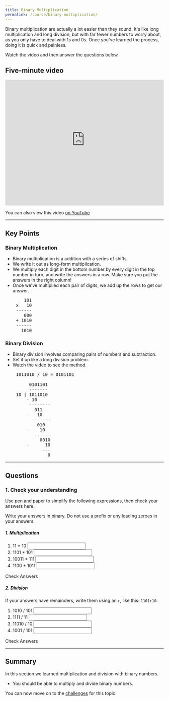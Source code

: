 ```yaml
---
title: Binary Multiplication
permalink: /course/binary-multiplication/
---
```


Binary multiplication are actually a lot easier than they sound. It's like long multiplication and long division, but with far fewer numbers to worry about, as you only have to deal with 1s and 0s. Once you've learned the process, doing it is quick and painless.

Watch the video and then answer the questions below.

## Five-minute video

<iframe width="100%" height="400px" src="https://www.youtube-nocookie.com/embed/VsgEDYCPZfA" frameborder="0" allow="accelerometer; autoplay; clipboard-write; encrypted-media; gyroscope; picture-in-picture" allowfullscreen></iframe>

You can also view this video [on YouTube](https://youtu.be/VsgEDYCPZfA)

---

## Key Points

### Binary Multiplication

* Binary multiplication is a addition with a series of shifts.
* We write it out as long-form multiplication.
* We multiply each digit in the bottom number by every digit in the top number in turn, and write the answers in a row. Make sure you put the answers in the right column!
* Once we've multiplied each pair of digits, we add up the rows to get our answer.

<pre>       101
    x   10
    ------
       000
    + 1010
    ------
      1010</pre>

### Binary Division

* Binary division involves comparing pairs of numbers and subtraction.
* Set it up like a long division problem.
* Watch the video to see the method.

<pre>    1011010 / 10 = 0101101

         0101101
         -------
    10 | 1011010
        - 10
         --------
           011
        -   10
          -------
            010
        -    10
           ------
             0010
        -      10
              ---
                0</pre>

---

## Questions

### 1. Check your understanding

Use pen and paper to simplify the following expressions, then check your answers here.

Write your answers in binary. Do not use a prefix or any leading zeroes in your answers.

##### 1. Multiplication

1. <label for ="q11">11 * 10</label> <input type="text" id="q11" data-answer="110"/> <span id="q11c" style="display:inline-block"></span>
2. <label for ="q12">1101 * 101</label> <input type="text" id="q12" data-answer="1000001"/> <span id="q12c" style="display:inline-block"></span>
3. <label for ="q13">10011 * 111</label> <input type="text" id="q13" data-answer="10000101"/> <span id="q13c" style="display:inline-block"></span>
4. <label for ="q14">1100 * 1011</label> <input type="text" id="q14" data-answer="10000100"/> <span id="q14c" style="display:inline-block"></span>

<a class="btn btn-primary" type="submit" onClick="checkAnswers('q1')">Check Answers</a>
<script src="/assets/check.js"></script>

##### 2. Division

If your answers have remainders, write them using an `r`, like this: `1101r10`.

1. <label for ="q21">1010 / 101</label> <input type="text" id="q21" data-answer="10"/> <span id="q21c" style="display:inline-block"></span>
2. <label for ="q22">1111 / 11</label> <input type="text" id="q22" data-answer="1010"/> <span id="q22c" style="display:inline-block"></span>
3. <label for ="q23">11010 / 10</label> <input type="text" id="q23" data-answer="1101"/> <span id="q23c" style="display:inline-block"></span>
4. <label for ="q24">1001 / 101</label> <input type="text" id="q24" data-answer="1r100"/> <span id="q24c" style="display:inline-block"></span>

<a class="btn btn-primary" type="submit" onClick="checkAnswers('q2')">Check Answers</a>


---

## Summary

In this section we learned multiplication and division with binary numbers.

* You should be able to multiply and divide binary numbers.

You can now move on to the [challenges](../numerical-systems-challenges-java/) for this topic.